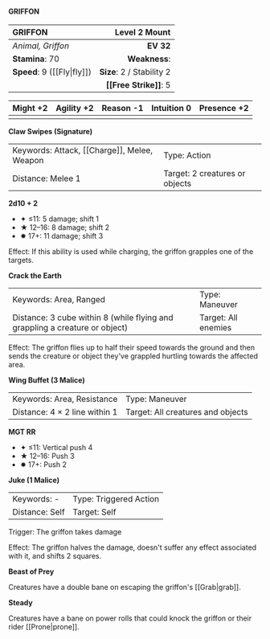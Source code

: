 #### GRIFFON

| GRIFFON                     |         **Level 2 Mount** |
| :-------------------------- | ------------------------: |
| *Animal, Griffon*           |                 **EV 32** |
| **Stamina**: 70             |             **Weakness**: |
| **Speed**: 9 ([[Fly\|fly]]) | **Size**: 2 / Stability 2 |
|                             |    **[[Free Strike]]**: 5 |

| **Might** +2 | **Agility** +2 | **Reason** -1 | **Intuition** 0 | **Presence** +2 |
| ------------ | -------------- | ------------- | --------------- | --------------- |
|              |                |               |                 |                 |

**Claw Swipes (Signature)**

|                                             |                                |
| :------------------------------------------ | :----------------------------- |
| Keywords: Attack, [[Charge]], Melee, Weapon | Type: Action                   |
| Distance: Melee 1                           | Target: 2 creatures or objects |

**2d10 + 2**

- ✦ ≤11: 5 damage; shift 1
- ★ 12–16: 8 damage; shift 2
- ✸ 17+: 11 damage; shift 3

Effect: If this ability is used while charging, the griffon grapples one of the targets.

**Crack the Earth**

|                                                                             |                     |
| :-------------------------------------------------------------------------- | :------------------ |
| Keywords: Area, Ranged                                                      | Type: Maneuver      |
| Distance: 3 cube within 8 (while flying and grappling a creature or object) | Target: All enemies |

Effect: The griffon flies up to half their speed towards the ground and then sends the creature or object they've grappled hurtling towards the affected area.

**Wing Buffet (3 Malice)**

|                               |                                   |
| :---------------------------- | :-------------------------------- |
| Keywords: Area, Resistance    | Type: Maneuver                    |
| Distance: 4 × 2 line within 1 | Target: All creatures and objects |

**MGT RR**

- ✦ ≤11: Vertical push 4
- ★ 12–16: Push 3
- ✸ 17+: Push 2

**Juke (1 Malice)**

|                |                        |
| :------------- | :--------------------- |
| Keywords: -    | Type: Triggered Action |
| Distance: Self | Target: Self           |

Trigger: The griffon takes damage

Effect: The griffon halves the damage, doesn't suffer any effect associated with it, and shifts 2 squares.

**Beast of Prey**

Creatures have a double bane on escaping the griffon's [[Grab|grab]].

**Steady**

Creatures have a bane on power rolls that could knock the griffon or their rider [[Prone|prone]].
